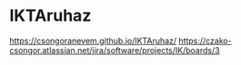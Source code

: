# IKTAruhaz
https://csongoranevem.github.io/IKTAruhaz/
https://czako-csongor.atlassian.net/jira/software/projects/IK/boards/3
